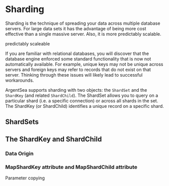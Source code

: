 ﻿# Sharding

Sharding is the technique of spreading your data across multiple database servers. For large data sets it has the advantage of being more cost effective than a single massive server. Also, it is more predictably scalable.

predictably scaleable

If you are familiar with relational databases, you will discover that the database engine enforced some standard functionality that is now not automatically available. For example, unique keys may not be unique across servers and foreign keys may refer to records that do not exist on that server. Thinking through these issues will likely lead to successful workarounds.

ArgentSea supports sharding with two objects: the `ShardSet` and the `ShardKey` (and related `ShardChild`). The ShardSet allows you to query on a particular shard (i.e. a specific connection) or across all shards in the set. The ShardKey (or ShardChild) identifies a unique record on a specific shard.

## ShardSets

## The ShardKey and ShardChild

### Data Origin

### MapShardKey attribute and MapShardChild attribute



Parameter copying
